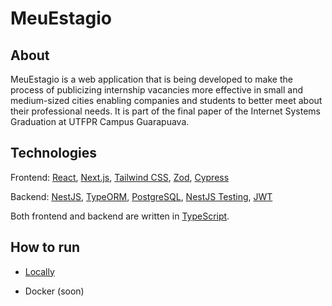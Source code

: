 # MeuEstagio

## About

MeuEstagio is a web application that is being developed to make the process of publicizing internship vacancies more effective in small and medium-sized cities enabling companies and students to better meet about their professional needs. It is part of the final paper of the Internet Systems Graduation at UTFPR Campus Guarapuava.

## Technologies

Frontend: [React](https://reactjs.org/), [Next.js](https://nextjs.org/), [Tailwind CSS](https://tailwindcss.com/), [Zod](https://zod.dev/), [Cypress](https://www.cypress.io/)

Backend: [NestJS](https://nestjs.com/), [TypeORM](https://typeorm.io/), [PostgreSQL](https://www.postgresql.org/), [NestJS Testing](https://docs.nestjs.com/fundamentals/testing), [JWT](https://jwt.io/)

Both frontend and backend are written in [TypeScript](https://www.typescriptlang.org/).

## How to run

- [Locally](https://github.com/guilhermeferreira7/meuestagio/wiki/How-to-run-local)

- Docker (soon)
